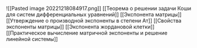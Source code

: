 ![[Pasted image 20221218084917.png]]
[[Теорема о решении задачи Коши для систем дифференциальных уравнений]]
[[Экспонента матрицы]]
[[Утверждение о производной экспоненты в степени Ат]]
[[Свойства экспоненты матрицы]]
[[Экспонента жордановой клетки]]
[[Практическое вычисление матричной экспоненты и решение линейной системы]]